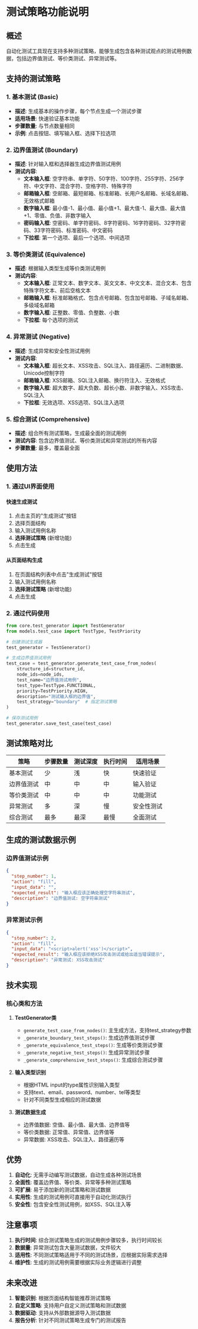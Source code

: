 # 测试策略功能说明

## 概述

自动化测试工具现在支持多种测试策略，能够生成包含各种测试观点的测试用例数据，包括边界值测试、等价类测试、异常测试等。

## 支持的测试策略

### 1. 基本测试 (Basic)
- **描述**: 生成基本的操作步骤，每个节点生成一个测试步骤
- **适用场景**: 快速验证基本功能
- **步骤数量**: 与节点数量相同
- **示例**: 点击按钮、填写输入框、选择下拉选项

### 2. 边界值测试 (Boundary)
- **描述**: 针对输入框和选择器生成边界值测试用例
- **测试内容**:
  - **文本输入框**: 空字符串、单字符、50字符、100字符、255字符、256字符、中文字符、混合字符、空格字符、特殊字符
  - **邮箱输入框**: 空邮箱、最短邮箱、标准邮箱、长用户名邮箱、长域名邮箱、无效格式邮箱
  - **数字输入框**: 最小值-1、最小值、最小值+1、最大值-1、最大值、最大值+1、零值、负值、非数字输入
  - **密码输入框**: 空密码、单字符密码、8字符密码、16字符密码、32字符密码、33字符密码、标准密码、中文密码
  - **下拉框**: 第一个选项、最后一个选项、中间选项

### 3. 等价类测试 (Equivalence)
- **描述**: 根据输入类型生成等价类测试用例
- **测试内容**:
  - **文本输入框**: 正常文本、数字文本、英文文本、中文文本、混合文本、包含特殊字符文本、前后空格文本
  - **邮箱输入框**: 标准邮箱格式、包含点号邮箱、包含加号邮箱、子域名邮箱、多级域名邮箱
  - **数字输入框**: 正整数、零值、负整数、小数
  - **下拉框**: 每个选项的测试

### 4. 异常测试 (Negative)
- **描述**: 生成异常和安全性测试用例
- **测试内容**:
  - **文本输入框**: 超长文本、XSS攻击、SQL注入、路径遍历、二进制数据、Unicode控制字符
  - **邮箱输入框**: XSS邮箱、SQL注入邮箱、换行符注入、无效格式
  - **数字输入框**: 超大数字、超大负数、超长小数、非数字输入、XSS攻击、SQL注入
  - **下拉框**: 无效选项、XSS选项、SQL注入选项

### 5. 综合测试 (Comprehensive)
- **描述**: 组合所有测试策略，生成最全面的测试用例
- **测试内容**: 包含边界值测试、等价类测试和异常测试的所有内容
- **步骤数量**: 最多，覆盖最全面

## 使用方法

### 1. 通过UI界面使用

#### 快速生成测试
1. 点击主页的"生成测试"按钮
2. 选择页面结构
3. 输入测试用例名称
4. **选择测试策略** (新增功能)
5. 点击生成

#### 从页面结构生成
1. 在页面结构列表中点击"生成测试"按钮
2. 输入测试用例名称
3. **选择测试策略** (新增功能)
4. 点击生成

### 2. 通过代码使用

```python
from core.test_generator import TestGenerator
from models.test_case import TestType, TestPriority

# 创建测试生成器
test_generator = TestGenerator()

# 生成边界值测试用例
test_case = test_generator.generate_test_case_from_nodes(
    structure_id=structure_id,
    node_ids=node_ids,
    test_name="边界值测试用例",
    test_type=TestType.FUNCTIONAL,
    priority=TestPriority.HIGH,
    description="测试输入框的边界值",
    test_strategy="boundary"  # 指定测试策略
)

# 保存测试用例
test_generator.save_test_case(test_case)
```

## 测试策略对比

| 策略 | 步骤数量 | 测试深度 | 执行时间 | 适用场景 |
|------|----------|----------|----------|----------|
| 基本测试 | 少 | 浅 | 快 | 快速验证 |
| 边界值测试 | 中 | 中 | 中 | 输入验证 |
| 等价类测试 | 中 | 中 | 中 | 功能测试 |
| 异常测试 | 多 | 深 | 慢 | 安全性测试 |
| 综合测试 | 最多 | 最深 | 最慢 | 全面测试 |

## 生成的测试数据示例

### 边界值测试示例
```json
{
  "step_number": 1,
  "action": "fill",
  "input_data": "",
  "expected_result": "输入框应该正确处理空字符串测试",
  "description": "边界值测试: 空字符串测试"
}
```

### 异常测试示例
```json
{
  "step_number": 2,
  "action": "fill",
  "input_data": "<script>alert('xss')</script>",
  "expected_result": "输入框应该拒绝XSS攻击测试或给出适当错误提示",
  "description": "异常测试: XSS攻击测试"
}
```

## 技术实现

### 核心类和方法

1. **TestGenerator类**
   - `generate_test_case_from_nodes()`: 主生成方法，支持test_strategy参数
   - `_generate_boundary_test_steps()`: 生成边界值测试步骤
   - `_generate_equivalence_test_steps()`: 生成等价类测试步骤
   - `_generate_negative_test_steps()`: 生成异常测试步骤
   - `_generate_comprehensive_test_steps()`: 生成综合测试步骤

2. **输入类型识别**
   - 根据HTML input的type属性识别输入类型
   - 支持text、email、password、number、tel等类型
   - 针对不同类型生成相应的测试数据

3. **测试数据生成**
   - 边界值数据: 空值、最小值、最大值、边界值等
   - 等价类数据: 正常值、异常值、边界值等
   - 异常数据: XSS攻击、SQL注入、路径遍历等

## 优势

1. **自动化**: 无需手动编写测试数据，自动生成各种测试场景
2. **全面性**: 覆盖边界值、等价类、异常等多种测试策略
3. **可扩展**: 易于添加新的测试策略和测试数据
4. **实用性**: 生成的测试用例可直接用于自动化测试执行
5. **安全性**: 包含安全性测试用例，如XSS、SQL注入等

## 注意事项

1. **执行时间**: 综合测试策略生成的测试用例步骤较多，执行时间较长
2. **数据量**: 异常测试包含大量测试数据，文件较大
3. **适用性**: 不同测试策略适用于不同的测试场景，应根据实际需求选择
4. **维护性**: 生成的测试用例需要根据实际业务逻辑进行调整

## 未来改进

1. **智能识别**: 根据页面结构智能推荐测试策略
2. **自定义策略**: 支持用户自定义测试策略和测试数据
3. **数据驱动**: 支持从外部数据源导入测试数据
4. **报告分析**: 针对不同测试策略生成专门的测试报告
